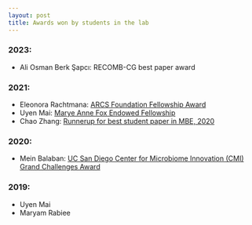 ```yaml
---
layout: post
title: Awards won by students in the lab
---
```


### 2023:

* Ali Osman Berk Şapcı: RECOMB-CG best paper award

### 2021:

* Eleonora Rachtmana: [ARCS Foundation Fellowship Award ](https://grad.ucsd.edu/financial/fellowships/arcs-scholars/index.html)
* Uyen Mai: [Marye Anne Fox Endowed Fellowship](https://adminrecords.ucsd.edu/Notices/2021/2021-6-15-3.html) 
* Chao Zhang: [Runnerup for best student paper in MBE, 2020](https://www.smbe.org/smbe/AWARDS/StudentandPostdoctoralFellowAwards/BestGraduateStudentPaperAward.aspx)

### 2020:

* Mein Balaban: [UC San Diego Center for Microbiome Innovation (CMI) Grand Challenges Award]()

### 2019:

* Uyen Mai
* Maryam Rabiee 
